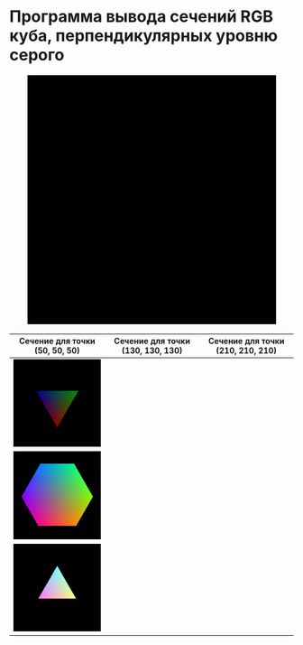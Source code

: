 # Программа вывода сечений RGB куба, перпендикулярных уровню серого

<p align="center">
  <img src="/example.gif" alt="animated" />
</p>

|Сечение для точки (50, 50, 50)|Сечение для точки (130, 130, 130)|Сечение для точки (210, 210, 210)|
|------------|-------------|-------------|
| <img src="/gray50.png" width="250">
| <img src="/gray130.png" width="250">
| <img src="/gray210.png" width="250">|
